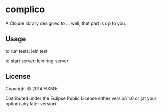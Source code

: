 # complico

A Clojure library designed to ... well, that part is up to you.

## Usage

to run tests:
lein test

to start server:
lein ring server

## License

Copyright © 2014 FIXME

Distributed under the Eclipse Public License either version 1.0 or (at
your option) any later version.

